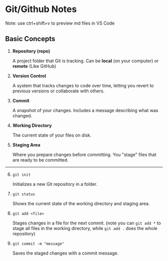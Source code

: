 # Git/Github Notes

Note: use ctrl+shift+v to preview md files in VS Code

## Basic Concepts

1. **Repository (repo)**

   A project folder that Git is tracking. Can be **local** (on your computer) or **remote** (Like GitHub)

2. **Version Control**

   A system that tracks changes to code over time, letting you revert to previous versions or collaborate with others.

3. **Commit**

   A snapshot of your changes. Includes a message describing what was changed.

4. **Working Directory**

   The current state of your files on disk.

5. **Staging Area**

   Where you prepare changes before committing. You "stage" files that are ready to be committed.

---

6. `git init`

   Initializes a new Git repository in a folder.

7. `git status`

   Shows the current state of the working directory and staging area.

8. `git add <file>`

   Stages changes in a file for the next commit. (note you can `git add *` to stage all files in the working directory, while `git add .` does the whole repository)

9. `git commit -m "message"`

   Saves the staged changes with a commit message.
